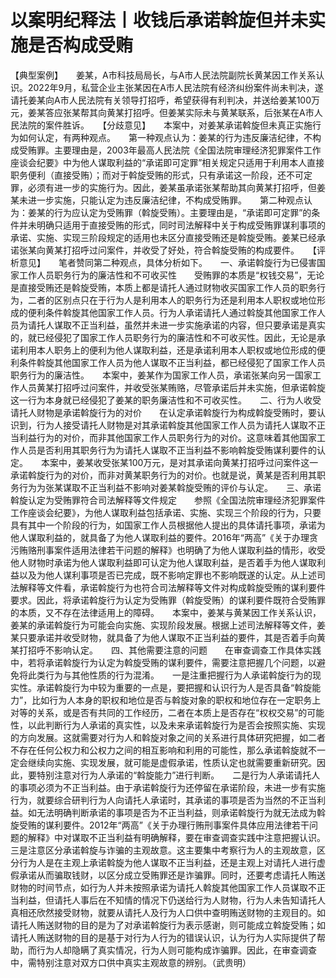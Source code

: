 # 以案明纪释法丨收钱后承诺斡旋但并未实施是否构成受贿

【典型案例】　　姜某，A市科技局局长，与A市人民法院副院长黄某因工作关系认识。2022年9月，私营企业主张某因在A市人民法院有经济纠纷案件尚未判决，遂请托姜某向A市人民法院有关领导打招呼，希望获得有利判决，并送给姜某100万元，姜某答应张某帮其向黄某打招呼。但姜某实际未与黄某联系，后张某在A市人民法院的案件胜诉。　　【分歧意见】　　本案中，对姜某承诺斡旋但未真正实施行为如何认定，有两种观点。　　第一种观点认为：姜某的行为违反廉洁纪律，不构成受贿罪。主要理由是，2003年最高人民法院《全国法院审理经济犯罪案件工作座谈会纪要》中为他人谋取利益的“承诺即可定罪”相关规定只适用于利用本人直接职务便利（直接受贿）；而对于斡旋受贿的形式，只有承诺这一阶段，还不可定罪，必须有进一步的实施行为。因此，姜某虽承诺张某帮助其向黄某打招呼，但姜某未进一步实施，只能认定为违反廉洁纪律，不构成受贿罪。　　第二种观点认为：姜某的行为应认定为受贿罪（斡旋受贿）。主要理由是，“承诺即可定罪”的条件并未明确只适用于直接受贿的形式，同时司法解释中关于构成受贿罪谋利事项的承诺、实施、实现三阶段规定的适用也未区分直接受贿还是斡旋受贿。姜某已经承诺张某向黄某打招呼过问案件，并收受了好处，符合斡旋受贿的构成要件。　　【评析意见】　　笔者赞同第二种观点，具体分析如下。　　一、承诺斡旋行为已侵害国家工作人员职务行为的廉洁性和不可收买性　　受贿罪的本质是“权钱交易”，无论是直接受贿还是斡旋受贿，本质上都是请托人通过财物收买国家工作人员的职务行为，二者的区别点只在于行为人是利用本人的职务行为还是利用本人职权或地位形成的便利条件斡旋其他国家工作人员。行为人承诺请托人通过斡旋其他国家工作人员为请托人谋取不正当利益，虽然并未进一步实施承诺的内容，但只要承诺是真实的，就已经侵犯了国家工作人员职务行为的廉洁性和不可收买性。因此，无论是承诺利用本人职务上的便利为他人谋取利益，还是承诺利用本人职权或地位形成的便利条件斡旋其他国家工作人员为他人谋取不正当利益，都已经侵犯了国家工作人员职务行为的廉洁性。　　本案中，姜某作为国家工作人员，承诺张某向另一国家工作人员黄某打招呼过问案件，并收受张某贿赂，尽管承诺后并未实施，但承诺斡旋这一行为本身就已经侵犯了姜某的职务廉洁性和不可收买性。　　二、行为人收受请托人财物是承诺斡旋行为的对价　　在认定承诺斡旋行为构成斡旋受贿时，要认识到，行为人接受请托人财物是对其承诺斡旋其他国家工作人员为请托人谋取不正当利益行为的对价，而非其他国家工作人员职务行为的对价。这意味着其他国家工作人员是否利用其职务行为为请托人谋取不正当利益不影响斡旋受贿谋利要件的认定。　　本案中，姜某收受张某100万元，是对其承诺向黄某打招呼过问案件这一承诺斡旋行为的对价，而非对黄某职务行为的对价。也就是说，黄某是否利用其职务行为为张某谋取不正当利益不影响对姜某斡旋受贿的评价与认定。　　三、承诺斡旋认定为受贿罪符合司法解释等文件规定　　参照《全国法院审理经济犯罪案件工作座谈会纪要》，为他人谋取利益包括承诺、实施、实现三个阶段的行为，只要具有其中一个阶段的行为，如国家工作人员根据他人提出的具体请托事项，承诺为他人谋取利益的，就具备了为他人谋取利益的要件。2016年“两高”《关于办理贪污贿赂刑事案件适用法律若干问题的解释》也明确了为他人谋取利益的情形，收受他人财物时承诺为他人谋取利益即可认定为他人谋取利益，是否着手为他人谋取利益以及为他人谋利事项是否已完成，既不影响定罪也不影响既遂的认定。从上述司法解释等文件看，承诺斡旋行为也符合司法解释等文件对构成斡旋受贿的谋利要件要求。因此，将承诺斡旋行为认定为受贿罪（斡旋受贿）的谋利要件既符合受贿罪的本质，又不存在法律适用上的障碍。　　本案中，姜某与黄某因工作关系认识，姜某的承诺斡旋行为可能会向实施、实现阶段发展。根据上述司法解释等文件，姜某只要承诺并收受财物，就具备了为他人谋取不正当利益的要件，其是否着手向黄某打招呼不影响认定。　　四、其他需要注意的问题　　在审查调查工作具体实践中，若将承诺斡旋行为认定为斡旋受贿的谋利要件，需要注意把握几个问题，以避免将此类行为与其他性质的行为混淆。　　一是注重把握行为人承诺斡旋行为的现实性。承诺斡旋行为中较为重要的一点是，要把握和认识行为人是否具备“斡旋能力”，比如行为人本身的职权和地位是否与斡旋对象的职权和地位存在一定职务上对等的关系，或是否有共同的工作经历，二者在本质上是否存在“权权交易”的可能性，以此判断行为人承诺的真实性，以及未来承诺斡旋行为是否会按照实施、实现的方向发展。这就需要对行为人和斡旋对象之间的关系进行具体研究把握，如二者不存在任何公权力和公权力之间的相互影响和利用的可能性，那么承诺斡旋就不一定会继续向实施、实现发展，就可能是虚假承诺，性质认定也就需要重新研究。因此，要特别注意对行为人承诺的“斡旋能力”进行判断。　　二是行为人承诺请托人的事项必须为不正当利益。由于承诺斡旋行为还停留在承诺阶段，未进一步有实施行为，就要综合研判行为人向请托人承诺时，其承诺的事项是否为当然的不正当利益。如无法明确判断承诺的事项是否为不正当利益，则承诺斡旋行为就无法成为斡旋受贿的谋利要件。2012年“两高”《关于办理行贿刑事案件具体应用法律若干问题的解释》中对谋取不正当利益有明确解释，要在审查调查实践中注意把握认识。　　三是注意区分承诺斡旋与诈骗的主观故意。这主要集中考察行为人的主观故意，区分行为人是在主观上承诺斡旋为他人谋取不正当利益，还是主观上对请托人进行虚假承诺从而骗取钱财，以区分成立受贿罪还是诈骗罪。同时，还要考虑请托人贿送财物的时间节点，如行为人并未按照承诺为请托人斡旋其他国家工作人员谋取不正当利益，但请托人事后在不知情的情况下仍送给行为人财物，行为人未告知请托人真相还欣然接受财物，就要从请托人及行为人口供中查明贿送财物的主观目的。如请托人贿送财物的目的是为了对承诺斡旋行为表示感谢，则可能成立斡旋受贿；如请托人贿送财物的目的是基于对行为人行为的错误认识，认为行为人实际提供了帮助，而行为人却隐瞒了真实情况，行为人则可能构成诈骗罪。因此，在审查调查中，需特别注意对双方口供中真实主观故意的辨别。（武贵明）